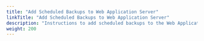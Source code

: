 ```yaml
---
title: "Add Scheduled Backups to Web Application Server"
linkTitle: "Add Scheduled Backups to Web Application Server"
description: "Instructions to add scheduled backups to the Web Application Server."
weight: 200
---
```

